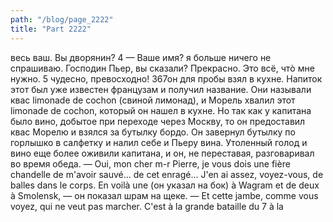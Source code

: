 ```yaml
---
path: "/blog/page_2222"
title: "Part 2222"
---
```


весь ваш. Вы дворянин?
4 — Ваше имя? я больше ничего не спрашиваю. Господин Пьер, вы 
сказали? Прекрасно. Это всё, чтò мне нужно.
5 чудесно, превосходно!
367он для пробы взял в кухне. Напиток этот был уже известен французам и получил название. Они называли квас limonade de cochon (свиной лимонад), и Морель хвалил этот limonade de cochon, который он нашел в кухне. Но так как у капитана было вино, добытое при переходе через Москву, то он предоставил квас Морелю и взялся за бутылку бордо. Он завернул бутылку по горлышко в салфетку и налил себе и Пьеру вина. Утоленный голод и вино еще более оживили капитана, и он, не переставая, разговаривал во время обеда.
— Oui, mon cher m-r Pierre, je vous dois une fière chandelle de m'avoir sauvé... de cet enragé... J'en ai assez, voyez-vous, de balles dans le corps. En voilà une (он указал на бок) à Wagram et de deux à Smolensk, — он показал шрам на щеке. — Et cette jambe, comme vous voyez, qui ne veut pas marcher. C'est à la grande bataille du 7 à la
